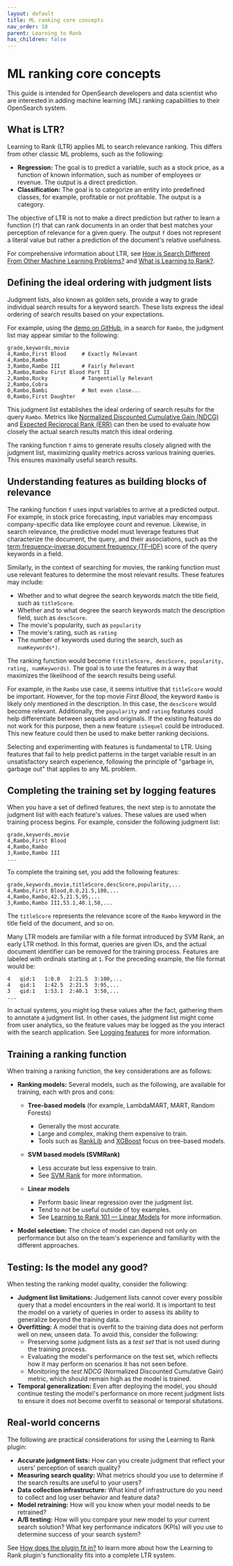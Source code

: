 ```yaml
---
layout: default
title: ML ranking core concepts
nav_order: 10
parent: Learning to Rank
has_children: false
---
```


# ML ranking core concepts

This guide is intended for OpenSearch developers and data scientist who are interested in adding machine learning (ML) ranking capabilities to their OpenSearch system.

## What is LTR?

Learning to Rank (LTR) applies ML to search relevance ranking. This differs from other classic ML problems, such as the following: 

- **Regression:** The goal is to predict a variable, such as a stock price, as a function of known information, such as number of employees or revenue. The output is a direct prediction.
- **Classification:** The goal is to categorize an entity into predefined classes, for example, profitable or not profitable. The output is a category.

The objective of LTR is not to make a direct prediction but rather to learn a function (`f`) that can rank documents in an order that best matches your perception of relevance for a given query. The output `f` does not represent a literal value but rather a prediction of the document's relative usefulness. 

For comprehensive information about LTR, see [How is Search Different From Other Machine Learning Problems?](http://opensourceconnections.com/blog/2017/08/03/search-as-machine-learning-prob/) and [What is Learning to Rank?](http://opensourceconnections.com/blog/2017/02/24/what-is-learning-to-rank/).

## Defining the ideal ordering with judgment lists

Judgment lists, also known as golden sets, provide a way to grade individual search results for a keyword search. These lists express the ideal ordering of search results based on your expectations. 

For example, using the [demo on GitHub](http://github.com/opensearch-project/opensearch-learning-to-rank-base/tree/main/demo/), in a search for `Rambo`, the judgment list may appear similar to the following: 

```
grade,keywords,movie
4,Rambo,First Blood     # Exactly Relevant
4,Rambo,Rambo
3,Rambo,Rambo III       # Fairly Relevant
3,Rambo,Rambo First Blood Part II
2,Rambo,Rocky           # Tangentially Relevant
2,Rambo,Cobra
0,Rambo,Bambi           # Not even close...
0,Rambo,First Daughter
```

This judgment list establishes the ideal ordering of search results for the query `Rambo`. Metrics like [Normalized Discounted Cumulative Gain (NDCG)](https://en.wikipedia.org/wiki/Discounted_cumulative_gain) and [Expected Reciprocal Rank (ERR)](https://dl.acm.org/doi/abs/10.1145/1645953.1646033) can then be used to evaluate how closely the actual search results match this ideal ordering.

The ranking function `f` aims to generate results closely aligned with the judgment list, maximizing quality metrics across various training queries. This ensures maximally useful search results.

## Understanding features as building blocks of relevance

The ranking function `f` uses input variables to arrive at a predicted output. For example, in stock price forecasting, input variables may encompass company-specific data like employee count and revenue. Likewise, in search relevance, the predictive model must leverage features that characterize the document, the query, and their associations, such as the [term frequency–inverse document frequency (TF–IDF)](https://en.wikipedia.org/wiki/Tf%E2%80%93idf) score of the query keywords in a field. 

Similarly, in the context of searching for movies, the ranking function must use relevant features to determine the most relevant results. These features may include:

- Whether and to what degree the search keywords match the title field, such as `titleScore`.
- Whether and to what degree the search keywords match the description field, such as `descScore`.
- The movie's popularity, such as `popularity`
- The movie's rating, such as `rating`
- The number of keywords used during the search, such as `numKeywords*)`.

The ranking function would become `f(titleScore, descScore, popularity, rating, numKeywords)`. The goal is to use the features in a way that maximizes the likelihood of the search results being useful. 

For example, in the `Rambo` use case, it seems intuitive that `titleScore` would be important. However, for the top movie _First Blood_, the keyword `Rambo` is likely only mentioned in the description. In this case, the `descScore` would become relevant. Additionally, the `popularity` and `rating` features could help differentiate between sequels and originals. If the existing features do not work for this purpose, then a new feature `isSequel` could be introduced. This new feature could then be used to make better ranking decisions.

Selecting and experimenting with features is fundamental to LTR. Using features that fail to help predict patterns in the target variable result in an unsatisfactory search experience, following the principle of "garbage in, garbage out" that applies to any ML problem.

## Completing the training set by logging features

When you have a set of defined features, the next step is to annotate the judgment list with each feature's values. These values are used when training process begins. For example, consider the following judgment list: 

```
grade,keywords,movie
4,Rambo,First Blood
4,Rambo,Rambo
3,Rambo,Rambo III
...
```

To complete the training set, you add the following features:

```
grade,keywords,movie,titleScore,descScore,popularity,...
4,Rambo,First Blood,0.0,21.5,100,...
4,Rambo,Rambo,42.5,21.5,95,...
3,Rambo,Rambo III,53.1,40.1,50,...
```

The `titleScore` represents the relevance score of the `Rambo` keyword in the title field of the document, and so on.

Many LTR models are familiar with a file format introduced by SVM Rank, an early LTR method. In this format, queries are given IDs, and the actual document identifier can be removed for the training process. Features are labeled with ordinals starting at `1`. For the preceding example, the file format would be:

```
4   qid:1   1:0.0   2:21.5  3:100,...
4   qid:1   1:42.5  2:21.5  3:95,...
3   qid:1   1:53.1  2:40.1  3:50,...
...
```

In actual systems, you might log these values after the fact, gathering them to annotate a judgment list. In other cases, the judgment list might come from user analytics, so the feature values may be logged as the you interact with the search application. See [Logging features]({{site.url}}{{site.baseurl}}/search-plugins/ltr/logging-features/) for more information.

## Training a ranking function 

When training a ranking function, the key considerations are as follows: 

- **Ranking models:** Several models, such as the following, are available for training, each with pros and cons:

  - **Tree-based models** (for example, LambdaMART, MART, Random Forests)
    - Generally the most accurate. 
    - Large and complex, making them expensive to train.
    - Tools such as [RankLib](https://sourceforge.net/p/lemur/wiki/RankLib/) and [XGBoost](https://github.com/dmlc/xgboost) focus on tree-based models. 
    
  - **SVM based models (SVMRank)**
    - Less accurate but less expensive to train. 
    - See [SVM Rank](https://www.cs.cornell.edu/people/tj/svm_light/svm_rank.html) for more information.
    
  - **Linear models**
    - Perform basic linear regression over the judgment list.
    - Tend to not be useful outside of toy examples. 
    - See [Learning to Rank 101 — Linear Models](http://opensourceconnections.com/blog/2017/04/01/learning-to-rank-linear-models/) for more information.

- **Model selection:** The choice of model can depend not only on performance but also on the team's experience and familiarity with the different approaches.

## Testing: Is the model any good?  

When testing the ranking model quality, consider the following: 

- **Judgment list limitations:** Judgement lists cannot cover every possible query that a model encounters in the real world. It is important to test the model on a variety of queries in order to assess its ability to generalize beyond the training data. 
- **Overfitting:** A model that is overfit to the training data does not perform well on new, unseen data. To avoid this, consider the following:
  - Preserving some judgment lists as a _test set_ that is not used during the training process.
  - Evaluating the model's performance on the test set, which reflects how it may perform on scenarios it has not seen before.
  - Monitoring the _test NDCG_ (Normalized Discounted Cumulative Gain) metric, which should remain high as the model is trained.
- **Temporal generalization:** Even after deploying the model, you should continue testing the model's performance on more recent judgment lists to ensure it does not become overfit to seasonal or temporal situtations. 

## Real-world concerns

The following are practical considerations for using the Learning to Rank plugin:

- **Accurate judgment lists:** How can you create judgment that reflect your users' perception of search quality?
- **Measuring search quality:** What metrics should you use to determine if the search results are useful to your users?
- **Data collection infrastructure:** What kind of infrastructure do you need to collect and log user behavior and feature data?
- **Model retraining:** How will you know when your model needs to be retrained?
- **A/B testing:** How will you compare your new model to your current search solution? What key performance indicators (KPIs) will you use to determine success of your search system?

See [How does the plugin fit in?]({{site.url}}{{site.baseurl}}/search-plugins/ltr/fits-in/) to learn more about how the Learning to Rank plugin's functionality fits into a complete LTR system.
